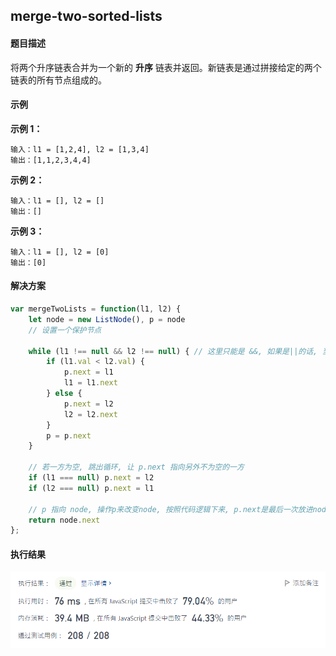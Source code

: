 ## merge-two-sorted-lists



#### 题目描述

将两个升序链表合并为一个新的 **升序** 链表并返回。新链表是通过拼接给定的两个链表的所有节点组成的。



#### 示例

**示例 1：**

```
输入：l1 = [1,2,4], l2 = [1,3,4]
输出：[1,1,2,3,4,4]
```

**示例 2：**

```
输入：l1 = [], l2 = []
输出：[]
```

**示例 3：**

```
输入：l1 = [], l2 = [0]
输出：[0]
```



#### 解决方案

```js
var mergeTwoLists = function(l1, l2) {
    let node = new ListNode(), p = node
	// 设置一个保护节点
    
    while (l1 !== null && l2 !== null) { // 这里只能是 &&, 如果是||的话, 当一方的val为空就无法继续
        if (l1.val < l2.val) {
            p.next = l1
            l1 = l1.next
        } else {
            p.next = l2
            l2 = l2.next
        }
        p = p.next
    }

    // 若一方为空, 跳出循环, 让 p.next 指向另外不为空的一方
    if (l1 === null) p.next = l2
    if (l2 === null) p.next = l1
    
    // p 指向 node, 操作p来改变node, 按照代码逻辑下来, p.next是最后一次放进node的节点, 那就应该返回node.next
    return node.next
};
```



#### 执行结果

![image-20211121023752190](image/image-20211121023752190.png)